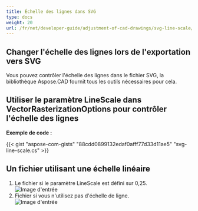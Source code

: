 ```yaml
---
title: Échelle des lignes dans SVG
type: docs
weight: 20
url: /fr/net/developer-guide/adjustment-of-cad-drawings/svg-line-scale/
---
```


## **Changer l'échelle des lignes lors de l'exportation vers SVG**

Vous pouvez contrôler l'échelle des lignes dans le fichier SVG, la bibliothèque Aspose.CAD fournit tous les outils nécessaires pour cela.

## **Utiliser le paramètre LineScale dans VectorRasterizationOptions pour contrôler l'échelle des lignes**

**Exemple de code :**

{{< gist "aspose-com-gists" "88cdd0899132edaf0afff77d33d11ae5" "svg-line-scale.cs" >}}

## Un fichier utilisant une échelle linéaire
1. Le fichier si le paramètre LineScale est défini sur 0,25.<br>
![Image d'entrée](/cad/_assets/guide/svg/line_scale_0.25.png)<br>
1. Fichier si vous n'utilisez pas d'échelle de ligne.<br>
![Image d'entrée](/cad/_assets/guide/svg/basic_options.png)<br>
